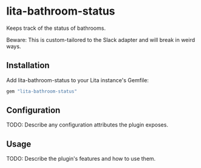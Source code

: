 # lita-bathroom-status

Keeps track of the status of bathrooms.

Beware: This is custom-tailored to the Slack adapter and will break in weird ways.

## Installation

Add lita-bathroom-status to your Lita instance's Gemfile:

``` ruby
gem "lita-bathroom-status"
```

## Configuration

TODO: Describe any configuration attributes the plugin exposes.

## Usage

TODO: Describe the plugin's features and how to use them.
